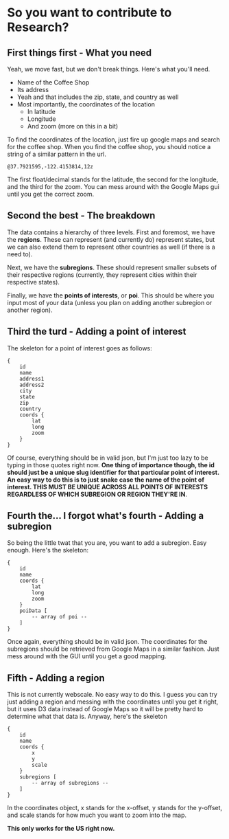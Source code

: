 # So you want to contribute to Research?

## First things first - What you need

Yeah, we move fast, but we don't break things. Here's what you'll need.

- Name of the Coffee Shop
- Its address
- Yeah and that includes the zip, state, and country as well
- Most importantly, the coordinates of the location
    - In latitude
    - Longitude
    - And zoom (more on this in a bit)

To find the coordinates of the location, just fire up google maps and search for the coffee shop. When you find the coffee shop, you should notice a string of a similar pattern in the url.

`@37.7921595,-122.4153814,12z`

The first float/decimal stands for the latitude, the second for the longitude, and the third for the zoom. You can mess around with the Google Maps gui until you get the correct zoom.

## Second the best - The breakdown

The data contains a hierarchy of three levels. First and foremost, we have the __regions__. These can represent (and currently do) represent states, but we can also extend them to represent other countries as well (if there is a need to).

Next, we have the __subregions__. These should represent smaller subsets of their respective regions (currently, they represent cities within their respective states).

Finally, we have the __points of interests__, or __poi__. This should be where you input most of your data (unless you plan on adding another subregion or another region).

## Third the turd - Adding a point of interest

The skeleton for a point of interest goes as follows:

    {
        id
        name
        address1
        address2
        city
        state
        zip
        country
        coords {
            lat
            long
            zoom
        }
    }

Of course, everything should be in valid json, but I'm just too lazy to be typing in those quotes right now. __One thing of importance though, the id should just be a unique slug identifier for that particular point of interest. An easy way to do this is to just snake case the name of the point of interest. THIS MUST BE UNIQUE ACROSS ALL POINTS OF INTERESTS REGARDLESS OF WHICH SUBREGION OR REGION THEY'RE IN__.

## Fourth the... I forgot what's fourth - Adding a subregion

So being the little twat that you are, you want to add a subregion. Easy enough. Here's the skeleton:

    {
        id
        name
        coords {
            lat
            long
            zoom
        }
        poiData [
            -- array of poi --
        ]
    }

Once again, everything should be in valid json. The coordinates for the subregions should be retrieved from Google Maps in a similar fashion. Just mess around with the GUI until you get a good mapping.

## Fifth - Adding a region

This is not currently webscale. No easy way to do this. I guess you can try just adding a region and messing with the coordinates until you get it right, but it uses D3 data instead of Google Maps so it will be pretty hard to determine what that data is. Anyway, here's the skeleton

    {
        id
        name
        coords {
            x
            y
            scale
        }
        subregions [
            -- array of subregions --
        ]
    }

In the coordinates object, x stands for the x-offset, y stands for the y-offset, and scale stands for how much you want to zoom into the map. 

__This only works for the US right now.__
